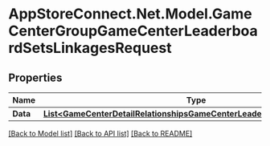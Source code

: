 # AppStoreConnect.Net.Model.GameCenterGroupGameCenterLeaderboardSetsLinkagesRequest

## Properties

Name | Type | Description | Notes
------------ | ------------- | ------------- | -------------
**Data** | [**List&lt;GameCenterDetailRelationshipsGameCenterLeaderboardSetsDataInner&gt;**](GameCenterDetailRelationshipsGameCenterLeaderboardSetsDataInner.md) |  | 

[[Back to Model list]](../README.md#documentation-for-models) [[Back to API list]](../README.md#documentation-for-api-endpoints) [[Back to README]](../README.md)

